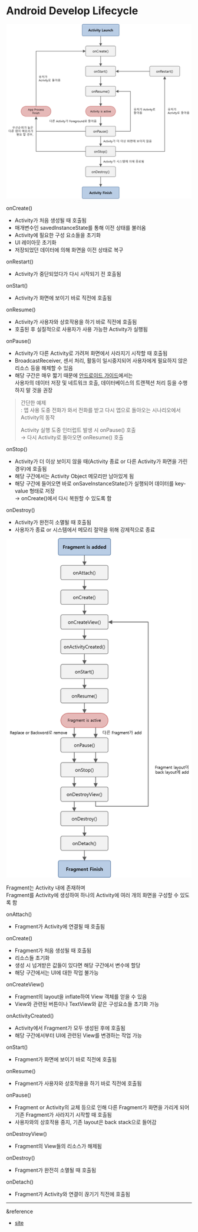 Android Develop Lifecycle
=========================
![activity lifecycle](/image/activity-lifecycle.png)

onCreate()
- Activity가 처음 생성될 때 호출됨
- 매개변수인 savedInstanceState를 통해 이전 상태를 불러옴
- Activity에 필요한 구성 요소들을 초기화
- UI 레이아웃 초기화
- 저장되었던 데이터에 의해 화면을 이전 상태로 복구

onRestart()
- Activity가 중단되었다가 다시 시작되기 전 호출됨

onStart()
- Activity가 화면에 보이기 바로 직전에 호출됨

onResume()
- Activity가 사용자와 상호작용을 하기 바로 직전에 호출됨
- 호출된 후 실질적으로 사용자가 사용 가능한 Activity가 실행됨

onPause()
- Activity가 다른 Activity로 가려져 화면에서 사라지기 시작할 때 호출됨
- BroadcastReceiver, 센서 처리, 활동이 일시중지되어 사용자에게 필요하지 않은 리소스 등을 해제할 수 있음
- 해당 구간은 매우 짧기 때문에 [안드로이드 가이드](https://developer.android.com/guide?hl=ko)에서는   
  사용자의 데이터 저장 및 네트워크 호출, 데이터베이스의 트랜젝션 처리 등을 수행하지 말 것을 권장
> 간단한 예제   
> : 앱 사용 도중 전화가 와서 전화를 받고 다시 앱으로 돌아오는 시나리오에서 Activity의 동작   
>
> Activity 실행 도중 인터럽트 발생 시 onPause() 호출   
> → 다시 Activity로 돌아오면 onResume() 호출

onStop()
- Activity가 더 이상 보이지 않을 때(Activity 종료 or 다른 Activity가 화면을 가린 경우)에 호출됨
- 해당 구간에서는 Activity Object 메모리만 남아있게 됨
- 해당 구간에 들어오면 바로 onSaveInstanceState()가 실행되어 데이터를 key-value 형태로 저장   
  → onCreate()에서 다시 복원할 수 있도록 함

onDestroy()
- Activity가 완전히 소멸될 때 호출됨
- 사용자가 종료 or 시스템에서 메모리 절약을 위해 강제적으로 종료

![fragment lifecycle](/image/fragment-lifecycle.png)

Fragment는 Activity 내에 존재하며   
Fragment를 Activity에 생성하여 하나의 Activity에 여러 개의 화면을 구성할 수 있도록 함

onAttach()
- Fragment가 Activity에 연결될 때 호출됨

onCreate()
- Fragment가 처음 생성될 때 호출됨
- 리소스들 초기화
- 생성 시 넘겨받은 값들이 있다면 해당 구간에서 변수에 할당
- 해당 구간에서는 UI에 대한 작업 불가능

onCreateView()
- Fragment의 layout을 inflate하여 View 객체를 얻을 수 있음
- View와 관련된 버튼이나 TextView와 같은 구성요소들 초기화 가능

onActivityCreated()
- Activity에서 Fragment가 모두 생성된 후에 호출됨
- 해당 구간에서부터 UI에 관련된 View를 변경하는 작업 가능

onStart()
- Fragment가 화면에 보이기 바로 직전에 호출됨

onResume()
- Fragment가 사용자와 상호작용을 하기 바로 직전에 호출됨

onPause()
- Fragment or Activity의 교체 등으로 인해 다른 Fragment가 화면을 가리게 되어 기존 Fragment가 사라지기 시작할 때 호출됨
- 사용자와의 상호작용 중지, 기존 layout은 back stack으로 들어감

onDestroyView()
- Fragment의 View들의 리소스가 해제됨

onDestroy()
- Fragment가 완전히 소멸될 때 호출됨

onDetach()
- Fragment가 Activity와 연결이 끊기기 직전에 호출됨
---
&reference
- [site](https://re-build.tistory.com/4)
